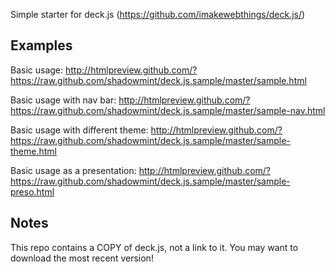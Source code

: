Simple starter for deck.js (https://github.com/imakewebthings/deck.js/)

Examples
--

Basic usage:
http://htmlpreview.github.com/?https://raw.github.com/shadowmint/deck.js.sample/master/sample.html

Basic usage with nav bar:
http://htmlpreview.github.com/?https://raw.github.com/shadowmint/deck.js.sample/master/sample-nav.html

Basic usage with different theme:
http://htmlpreview.github.com/?https://raw.github.com/shadowmint/deck.js.sample/master/sample-theme.html

Basic usage as a presentation:
http://htmlpreview.github.com/?https://raw.github.com/shadowmint/deck.js.sample/master/sample-preso.html

Notes
-- 

This repo contains a COPY of deck.js, not a link to it. You may want to download 
the most recent version!
